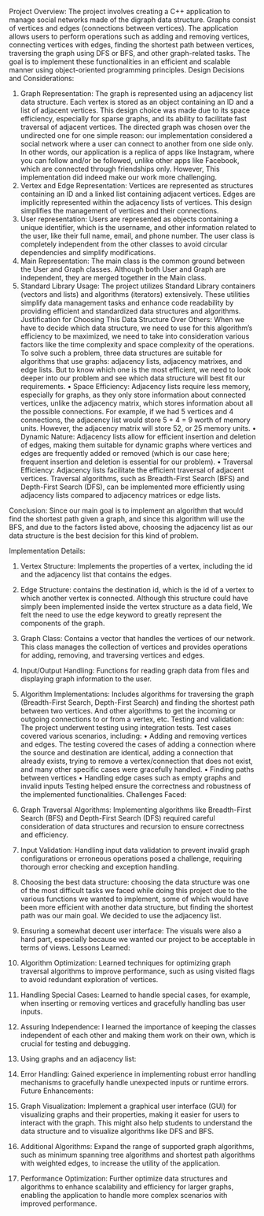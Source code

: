 Project Overview:
The project involves creating a C++ application to manage social networks made of the digraph data structure. Graphs consist of vertices and edges (connections between vertices). The application allows users to perform operations such as adding and removing vertices, connecting vertices with edges, finding the shortest path between vertices, traversing the graph using DFS or BFS, and other graph-related tasks. The goal is to implement these functionalities in an efficient and scalable manner using object-oriented programming principles.
Design Decisions and Considerations:
1.	Graph Representation: The graph is represented using an adjacency list data structure. Each vertex is stored as an object containing an ID and a list of adjacent vertices. This design choice was made due to its space efficiency, especially for sparse graphs, and its ability to facilitate fast traversal of adjacent vertices. The directed graph was chosen over the undirected one for one simple reason: our implementation considered a social network where a user can connect to another from one side only. In other words, our application is a replica of apps like Instagram, where you can follow and/or be followed, unlike other apps like Facebook, which are connected through friendships only. However, This implementation did indeed make our work more challenging.
2.	Vertex and Edge Representation: Vertices are represented as structures containing an ID and a linked list containing adjacent vertices. Edges are implicitly represented within the adjacency lists of vertices. This design simplifies the management of vertices and their connections.
3.	User representation: Users are represented as objects containing a unique identifier, which is the username, and other information related to the user, like their full name, email, and phone number. The user class is completely independent from the other classes to avoid circular dependencies and simplify modifications.
4.	Main Representation: The main class is the common ground between the User and Graph classes.  Although both User and Graph are independent, they are merged together in the Main class.
5.	Standard Library Usage: The project utilizes Standard Library containers (vectors and lists) and algorithms (iterators) extensively. These utilities simplify data management tasks and enhance code readability by providing efficient and standardized data structures and algorithms.
Justification for Choosing This Data Structure Over Others:
When we have to decide which data structure, we need to use for this algorithm’s efficiency to be maximized, we need to take into consideration various factors like the time complexity and space complexity of the operations.
To solve such a problem, three data structures are suitable for algorithms that use graphs: adjacency lists, adjacency matrixes, and edge lists. But to know which one is the most efficient, we need to look deeper into our problem and see which data structure will best fit our requirements.
•	Space Efficiency: Adjacency lists require less memory, especially for graphs, as they only store information about connected vertices, unlike the adjacency matrix, which stores information about all the possible connections. For example, if we had 5 vertices and 4 connections, the adjacency list would store 5 + 4 = 9 worth of memory units. However, the adjacency matrix will store 52, or 25 memory units.
•	Dynamic Nature: Adjacency lists allow for efficient insertion and deletion of edges, making them suitable for dynamic graphs where vertices and edges are frequently added or removed (which is our case here; frequent insertion and deletion is essential for our problem).
•	Traversal Efficiency: Adjacency lists facilitate the efficient traversal of adjacent vertices. Traversal algorithms, such as Breadth-First Search (BFS) and Depth-First Search (DFS), can be implemented more efficiently using adjacency lists compared to adjacency matrices or edge lists.
 
Conclusion:
Since our main goal is to implement an algorithm that would find the shortest path given a graph, and since this algorithm will use the BFS, and due to the factors listed above, choosing the adjacency list as our data structure is the best decision for this kind of problem.
 
Implementation Details:
1.	Vertex Structure: Implements the properties of a vertex, including the id and the adjacency list that contains the edges.
2.	Edge Structure: contains the destination id, which is the id of a vertex to which another vertex is connected. Although this structure could have simply been implemented inside the vertex structure as a data field, We felt the need to use the edge keyword to greatly represent the components of the graph.
3.	Graph Class: Contains a vector that handles the vertices of our network. This class manages the collection of vertices and provides operations for adding, removing, and traversing vertices and edges.
4.	Input/Output Handling: Functions for reading graph data from files and displaying graph information to the user.
5.	Algorithm Implementations: Includes algorithms for traversing the graph (Breadth-First Search, Depth-First Search) and finding the shortest path between two vertices. And other algorithms to get the incoming or outgoing connections to or from a vertex, etc.
Testing and validation:
The project underwent testing using integration tests. Test cases covered various scenarios, including:
•	Adding and removing vertices and edges. The testing covered the cases of adding a connection where the source and destination are identical, adding a connection that already exists, trying to remove a vertex/connection that does not exist, and many other specific cases were gracefully handled.
•	Finding paths between vertices
•	Handling edge cases such as empty graphs and invalid inputs
Testing helped ensure the correctness and robustness of the implemented functionalities.
Challenges Faced:
1.	Graph Traversal Algorithms: Implementing algorithms like Breadth-First Search (BFS) and Depth-First Search (DFS) required careful consideration of data structures and recursion to ensure correctness and efficiency.
2.	Input Validation: Handling input data validation to prevent invalid graph configurations or erroneous operations posed a challenge, requiring thorough error checking and exception handling.
3.	Choosing the best data structure: choosing the data structure was one of the most difficult tasks we faced while doing this project due to the various functions we wanted to implement, some of which would have been more efficient with another data structure, but finding the shortest path was our main goal. We decided to use the adjacency list.
4.	Ensuring a somewhat decent user interface: The visuals were also a hard part, especially because we wanted our project to be acceptable in terms of views.
Lessons Learned:
1.	Algorithm Optimization: Learned techniques for optimizing graph traversal algorithms to improve performance, such as using visited flags to avoid redundant exploration of vertices.
2.	Handling Special Cases: Learned to handle special cases, for example, when inserting or removing vertices and gracefully handling bas user inputs.
3.	Assuring Independence: I learned the importance of keeping the classes independent of each other and making them work on their own, which is crucial for testing and debugging.
4.	Using graphs and an adjacency list:
5.	Error Handling: Gained experience in implementing robust error handling mechanisms to gracefully handle unexpected inputs or runtime errors.
Future Enhancements:
1.	Graph Visualization: Implement a graphical user interface (GUI) for visualizing graphs and their properties, making it easier for users to interact with the graph. This might also help students to understand the data structure and to visualize algorithms like DFS and BFS.
2.	Additional Algorithms: Expand the range of supported graph algorithms, such as minimum spanning tree algorithms and shortest path algorithms with weighted edges, to increase the utility of the application.
 
1.	Performance Optimization: Further optimize data structures and algorithms to enhance scalability and efficiency for larger graphs, enabling the application to handle more complex scenarios with improved performance.
 
